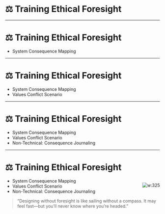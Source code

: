 # ⚖️ Training Ethical Foresight 

<!-- 
Ethical foresight helps architects assess not just what can be built, but what should be built.  
Consequential reasoning traces technical, social, and systemic impacts—especially second- and third-order effects.  
These exercises train architects to anticipate harm, weigh trade-offs, and embed accountability into design.
-->

---

# ⚖️ Training Ethical Foresight 

- System Consequence Mapping  
<!-- Task: Choose a real or fictional system (e.g., facial recognition, public health dashboard, gamified education app).  
Map 3 layers of consequence:  
1. Direct effect (what it’s designed to do)  
2. Indirect effects (behavioral shifts, unintended uses)  
3. Systemic effects (bias, policy influence, dependency loops)  
Evaluate ethical tensions: equity, privacy, consent, sustainability.  
Purpose: Builds discipline in multi-layered impact analysis across users, organizations, and society. -->

---

# ⚖️ Training Ethical Foresight 

- System Consequence Mapping  
- Values Conflict Scenario  
<!-- Task: Construct a fictional scenario where two ethical values collide (e.g., user privacy vs. safety, transparency vs. security).  
Write a short architectural decision memo addressing:  
- The available options  
- The risks of each  
- The value trade-off you recommend and why  
Purpose: Trains principled decision-making under ethical tension—a common reality in system design. -->

---

# ⚖️ Training Ethical Foresight 

- System Consequence Mapping  
- Values Conflict Scenario  
- Non-Technical: Consequence Journaling  
<!-- Task: For one week, observe systems in your daily life (software, policies, infrastructure).  
Each day, journal an unintended consequence you notice.  
Reflect: Was it foreseen? Ignored? Mitigated?  
Purpose: Builds sensitivity to design impact and reinforces foresight as a continuous mindset—not just a compliance step. -->

---

# ⚖️ Training Ethical Foresight

<div style="float:right">

![w:325](https://m.media-amazon.com/images/I/713oUP57EkL._SX342_.jpg)

</div>

- System Consequence Mapping  
- Values Conflict Scenario  
- Non-Technical: Consequence Journaling  

> “Designing without foresight is like sailing without a compass. It may feel fast—but you’ll never know where you’re headed.”

<!-- 
Ethical design isn’t about perfection—it’s about responsibility.  
Remind your audience that architects shape more than systems—they shape trust, fairness, and the future.
-->



<!--
---
Recommended Book:
Title: Design Justice by Sasha Costanza-Chock
Purpose: Explores how design practices can reinforce inequality and how to shift toward more inclusive, justice-oriented frameworks in technology and architecture.
-->